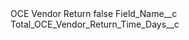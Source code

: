<?xml version="1.0" encoding="UTF-8"?>
<CustomMetadata xmlns="http://soap.sforce.com/2006/04/metadata" xmlns:xsi="http://www.w3.org/2001/XMLSchema-instance" xmlns:xsd="http://www.w3.org/2001/XMLSchema">
    <label>OCE Vendor Return</label>
    <protected>false</protected>
    <values>
        <field>Field_Name__c</field>
        <value xsi:type="xsd:string">Total_OCE_Vendor_Return_Time_Days__c</value>
    </values>
</CustomMetadata>
